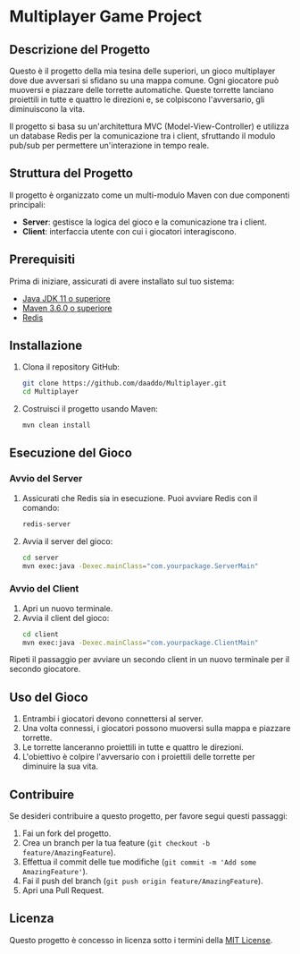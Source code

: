 # Multiplayer Game Project

## Descrizione del Progetto

Questo è il progetto della mia tesina delle superiori, un gioco multiplayer dove due avversari si sfidano su una mappa comune. Ogni giocatore può muoversi e piazzare delle torrette automatiche. Queste torrette lanciano proiettili in tutte e quattro le direzioni e, se colpiscono l'avversario, gli diminuiscono la vita.

Il progetto si basa su un'architettura MVC (Model-View-Controller) e utilizza un database Redis per la comunicazione tra i client, sfruttando il modulo pub/sub per permettere un'interazione in tempo reale.

## Struttura del Progetto

Il progetto è organizzato come un multi-modulo Maven con due componenti principali:
- **Server**: gestisce la logica del gioco e la comunicazione tra i client.
- **Client**: interfaccia utente con cui i giocatori interagiscono.

## Prerequisiti

Prima di iniziare, assicurati di avere installato sul tuo sistema:
- [Java JDK 11 o superiore](https://www.oracle.com/java/technologies/javase-jdk11-downloads.html)
- [Maven 3.6.0 o superiore](https://maven.apache.org/download.cgi)
- [Redis](https://redis.io/download)

## Installazione

1. Clona il repository GitHub:
    ```sh
    git clone https://github.com/daaddo/Multiplayer.git
    cd Multiplayer
    ```

2. Costruisci il progetto usando Maven:
    ```sh
    mvn clean install
    ```

## Esecuzione del Gioco

### Avvio del Server

1. Assicurati che Redis sia in esecuzione. Puoi avviare Redis con il comando:
    ```sh
    redis-server
    ```

2. Avvia il server del gioco:
    ```sh
    cd server
    mvn exec:java -Dexec.mainClass="com.yourpackage.ServerMain"
    ```

### Avvio del Client

1. Apri un nuovo terminale.
2. Avvia il client del gioco:
    ```sh
    cd client
    mvn exec:java -Dexec.mainClass="com.yourpackage.ClientMain"
    ```

Ripeti il passaggio per avviare un secondo client in un nuovo terminale per il secondo giocatore.

## Uso del Gioco

1. Entrambi i giocatori devono connettersi al server.
2. Una volta connessi, i giocatori possono muoversi sulla mappa e piazzare torrette.
3. Le torrette lanceranno proiettili in tutte e quattro le direzioni.
4. L'obiettivo è colpire l'avversario con i proiettili delle torrette per diminuire la sua vita.

## Contribuire

Se desideri contribuire a questo progetto, per favore segui questi passaggi:

1. Fai un fork del progetto.
2. Crea un branch per la tua feature (`git checkout -b feature/AmazingFeature`).
3. Effettua il commit delle tue modifiche (`git commit -m 'Add some AmazingFeature'`).
4. Fai il push del branch (`git push origin feature/AmazingFeature`).
5. Apri una Pull Request.

## Licenza

Questo progetto è concesso in licenza sotto i termini della [MIT License](LICENSE).
